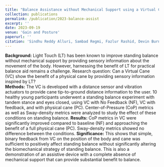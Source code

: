 ```yaml
---
title: "Balance Assistance without Mechanical Support using a Virtual Cane"
collection: publications
permalink: /publication/2023-balance-assist
excerpt: ''
date: 2023-09-19
venue: 'Gain and Posture'
paperurl: ''
citation: 'Sindhu Reddy Alluri, Sambad Regmi, Fazlur Rashid, Devin Burns, and Yun Seong Song (2022), "Balance Assistance without Mechanical Support using a Virtual Cane." Gain and Posture (submitted)'
---
```

**Background:** Light Touch (LT) has been known to improve standing balance without 
mechanical support by providing sensory information about the movement of the body. 
However, harnessing the benefit of LT for practical balance aid remains a challenge.
Research question: Can a Virtual Cane (VC) show the benefit of a physical cane by providing 
sensory information inspired by LT? <br>
**Methods:** The VC is developed with a distance sensor and vibration actuators to provide cane 
tip-to-ground distance information to the user. 10 healthy young participants underwent a 
standing balance experiment with tandem stance and eyes closed, using VC with No Feedback 
(NF), VC with feedback, and with physical cane (PC). Center-of-Pressure (CoP) metrics as well 
as Sway-density metrics were analyzed to study the effect of these conditions on standing 
balance.
**Results:** CoP metrics in VC were significantly improved compared to baseline (NF) and
approaching the benefit of a full physical cane (PC). Sway-density metrics showed no difference 
between the conditions.
**Significance:** This shows that simple, binary feedback from VC on the position of the body and 
cane was sufficient to positively affect standing balance without significantly altering the 
biomechanical strategy of standing balance. This is also a demonstration of an assistive device 
with a complete absence of mechanical support that can provide substantial benefit to balance.
